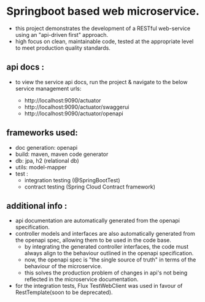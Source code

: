 # Springboot based web microservice.
 - this project demonstrates the development of a RESTful web-service using an "api-driven first" approach.
 - high focus on clean, maintainable code, tested at the appropriate level to meet production quality standards.
 
## api docs :
 - to view the service api docs, run the project & navigate to the below service management urls:
  
     - http://localhost:9090/actuator   
     - http://localhost:9090/actuator/swaggerui   
     - http://localhost:9090/actuator/openapi
  
## frameworks used:
- doc generation: openapi
- build: maven, maven code generator
- db: jpa, h2 (relational db) 
- utils: model-mapper
- test :
  - integration testing (@SpringBootTest) 
  - contract testing (Spring Cloud Contract framework)
  

## additional info :
 - api documentation are automatically generated from the openapi specification.
 - controller models and interfaces are also automatically generated from the openapi spec, allowing them to be used in the code base.
    - by integrating the generated controller interfaces, the code must always align to the behaviour outlined in the openapi specification.  
    - now, the openapi spec is "the single source of truth" in terms of the behaviour of the microservice.
    - this solves the production problem of changes in api's not being reflected in the microservice documentation. 
 - for the integration tests, Flux TestWebClient was used in favour of RestTemplate(soon to be deprecated).